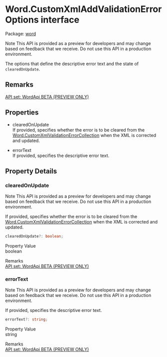 # Word.CustomXmlAddValidationErrorOptions interface

Package: [word](/en-us/javascript/api/word)

Note
This API is provided as a preview for developers and may change based on feedback that we receive. Do not use this API in a production environment.

The options that define the descriptive error text and the state of `clearedOnUpdate`.

## Remarks

[API set: WordApi BETA (PREVIEW ONLY)](/en-us/javascript/api/requirement-sets/word/word-api-requirement-sets)

## Properties

- clearedOnUpdate  
  If provided, specifies whether the error is to be cleared from the [Word.CustomXmlValidationErrorCollection](/en-us/javascript/api/word/word.customxmlvalidationerrorcollection) when the XML is corrected and updated.

- errorText  
  If provided, specifies the descriptive error text.

## Property Details

### clearedOnUpdate

Note
This API is provided as a preview for developers and may change based on feedback that we receive. Do not use this API in a production environment.

If provided, specifies whether the error is to be cleared from the [Word.CustomXmlValidationErrorCollection](/en-us/javascript/api/word/word.customxmlvalidationerrorcollection) when the XML is corrected and updated.

```typescript
clearedOnUpdate?: boolean;
```

Property Value  
boolean

Remarks  
[API set: WordApi BETA (PREVIEW ONLY)](/en-us/javascript/api/requirement-sets/word/word-api-requirement-sets)

### errorText

Note
This API is provided as a preview for developers and may change based on feedback that we receive. Do not use this API in a production environment.

If provided, specifies the descriptive error text.

```typescript
errorText?: string;
```

Property Value  
string

Remarks  
[API set: WordApi BETA (PREVIEW ONLY)](/en-us/javascript/api/requirement-sets/word/word-api-requirement-sets)